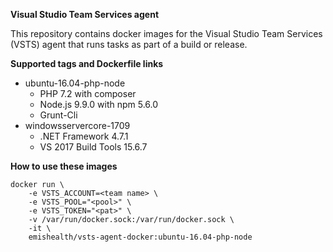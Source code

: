 **Visual Studio Team Services agent**

This repository contains docker images for the Visual Studio Team Services (VSTS) agent that runs tasks as part of a build or release.

**Supported tags and Dockerfile links**


* ubuntu-16.04-php-node
	* PHP 7.2 with composer
	* Node.js 9.9.0 with npm 5.6.0
	* Grunt-Cli
* windowsservercore-1709
	* .NET Framework 4.7.1
	* VS 2017 Build Tools 15.6.7


**How to use these images**

```
docker run \
    -e VSTS_ACCOUNT=<team name> \
    -e VSTS_POOL="<pool>" \
    -e VSTS_TOKEN="<pat>" \
    -v /var/run/docker.sock:/var/run/docker.sock \
    -it \
    emishealth/vsts-agent-docker:ubuntu-16.04-php-node
```
